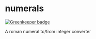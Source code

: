 # numerals

[![Greenkeeper badge](https://badges.greenkeeper.io/alexnorton/numerals.svg)](https://greenkeeper.io/)

A roman numeral to/from integer converter
